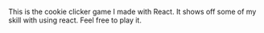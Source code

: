 This is the cookie clicker game I made with React. It shows off some of my skill with using react. Feel free to play it.
